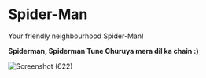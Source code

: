 # Spider-Man
Your friendly neighbourhood Spider-Man!

**Spiderman, Spiderman Tune Churuya mera dil ka chain :)**

![Screenshot (622)](https://user-images.githubusercontent.com/100675296/219695808-a84bd6e4-2fe8-4bbb-b068-d2e7d854c7e8.png)
